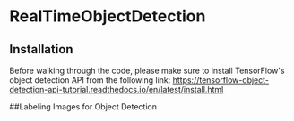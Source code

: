 # RealTimeObjectDetection
## Installation
Before walking through the code, please make sure to install TensorFlow's object detection API from the following link: https://tensorflow-object-detection-api-tutorial.readthedocs.io/en/latest/install.html

##Labeling Images for Object Detection
